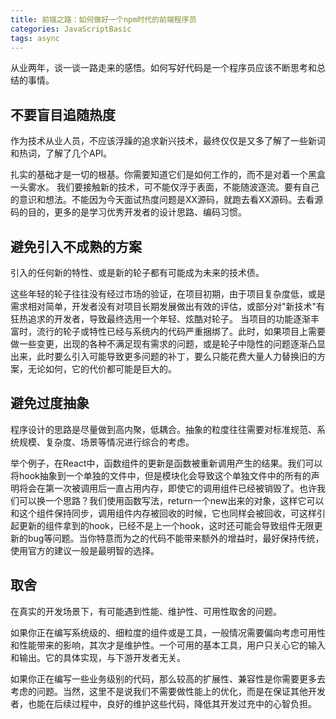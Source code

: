 ```yaml
---
title: 前端之路：如何做好一个npm时代的前端程序员
categories: JavaScriptBasic
tags: async
---
```


从业两年，谈一谈一路走来的感悟。如何写好代码是一个程序员应该不断思考和总结的事情。

## 不要盲目追随热度
作为技术从业人员，不应该浮躁的追求新兴技术，最终仅仅是又多了解了一些新词和热词，了解了几个API。

扎实的基础才是一切的根基。你需要知道它们是如何工作的，而不是对着一个黑盒一头雾水。 我们要接触新的技术，可不能仅浮于表面，不能随波逐流。要有自己的意识和想法。不能因为今天面试热度问题是XX源码，就跑去看XX源码。去看源码的目的，更多的是学习优秀开发者的设计思路、编码习惯。

## 避免引入不成熟的方案
引入的任何新的特性、或是新的轮子都有可能成为未来的技术债。

这些年轻的轮子往往没有经过市场的验证，在项目初期，由于项目复杂度低，或是需求相对简单，开发者没有对项目长期发展做出有效的评估，或部分对"新技术"有狂热追求的开发者，导致最终选用一个年轻、炫酷对轮子。 当项目的功能逐渐丰富时，流行的轮子或特性已经与系统内的代码严重捆绑了。此时，如果项目上需要做一些变更，出现的各种不满足现有需求的问题，或是轮子中隐性的问题逐渐凸显出来，此时要么引入可能导致更多问题的补丁，要么只能花费大量人力替换旧的方案，无论如何，它的代价都可能是巨大的。

## 避免过度抽象
程序设计的思路是尽量做到高内聚，低耦合。抽象的粒度往往需要对标准规范、系统规模、复杂度、场景等情况进行综合的考虑。

举个例子，在React中，函数组件的更新是函数被重新调用产生的结果。我们可以将hook抽象到一个单独的文件中，但是模块化会导致这个单独文件中的所有的声明将会在第一次被调用后一直占用内存，即使它的调用组件已经被销毁了。也许我们可以换一个思路？我们使用函数写法，return一个new出来的对象，这样它可以和这个组件保持同步，调用组件内存被回收的时候，它也同样会被回收，可这样引起更新的组件拿到的hook，已经不是上一个hook，这时还可能会导致组件无限更新的bug等问题。当你特意而为之的代码不能带来额外的增益时，最好保持传统，使用官方的建议一般是最明智的选择。

## 取舍
在真实的开发场景下，有可能遇到性能、维护性、可用性取舍的问题。

如果你正在编写系统级的、细粒度的组件或是工具，一般情况需要偏向考虑可用性和性能带来的影响，其次才是维护性。一个可用的基本工具，用户只关心它的输入和输出。它的具体实现，与下游开发者无关。

如果你正在编写一些业务级别的代码，那么较高的扩展性、兼容性是你需要更多去考虑的问题。当然，这里不是说我们不需要做性能上的优化，而是在保证其他开发者，也能在后续过程中，良好的维护这些代码，降低其开发过充中的心智负担。
